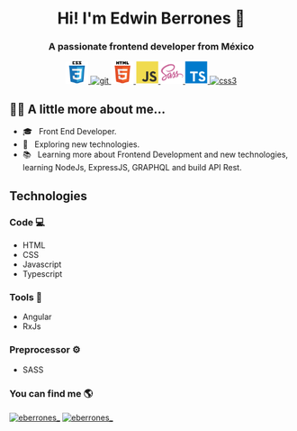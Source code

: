 <h1 align="center">Hi! I'm Edwin Berrones 👋</h1>
<h3 align="center">A passionate frontend developer from México</h3>
<p align="center"> 
<a href="https://www.w3schools.com/css/" target="_blank"> <img src="https://raw.githubusercontent.com/devicons/devicon/master/icons/css3/css3-original-wordmark.svg" alt="css3" width="40" height="40"/> </a> <a href="https://git-scm.com/" target="_blank"> <img src="https://www.vectorlogo.zone/logos/git-scm/git-scm-icon.svg" alt="git" width="40" height="40"/> </a> <a href="https://www.w3.org/html/" target="_blank"> <img src="https://raw.githubusercontent.com/devicons/devicon/master/icons/html5/html5-original-wordmark.svg" alt="html5" width="40" height="40"/> </a> <a href="https://developer.mozilla.org/en-US/docs/Web/JavaScript" target="_blank"> <img src="https://raw.githubusercontent.com/devicons/devicon/master/icons/javascript/javascript-original.svg" alt="javascript" width="40" height="40"/> </a> <a href="https://sass-lang.com" target="_blank"> <img src="https://raw.githubusercontent.com/devicons/devicon/master/icons/sass/sass-original.svg" alt="sass" width="40" height="40"/> </a> <a href="https://www.typescriptlang.org/" target="_blank"> <img src="https://raw.githubusercontent.com/devicons/devicon/master/icons/typescript/typescript-original.svg" alt="typescript" width="40" height="40"/> </a> <a href="https://www.w3schools.com/css/" target="_blank"> <img src="https://cdn.jsdelivr.net/npm/simple-icons@3.0.1/icons/angular.svg" alt="css3" width="40" height="40"/> </a> </p>


<h2> 🧑‍💻 A little more about me... </h2>
<ul>
  <li> 🎓 &nbsp; Front End Developer. </li>
  <li> 🧠 &nbsp; Exploring new technologies. </li>
  <li> 📚 &nbsp; Learning more about Frontend Development and new technologies, learning NodeJs, ExpressJS, GRAPHQL and build API Rest. </li>

</ul>
<h2> Technologies </h2>

<h3> Code 💻 </h3>
<ul> 
  <li> HTML </li>
  <li> CSS </li>
  <li> Javascript </li>
  <li> Typescript </li>

</ul>

<h3> Tools 🔧 </h3>
<ul> 
<li> Angular </li>
<li> RxJs </li>

</ul>

<h3> Preprocessor ⚙️ </h3>
<ul> 
<li> SASS </li>

</ul>
     
<h3 align="left">You can find me 🌎 </h3>
<p align="left">
<a href="https://github.com/Berrones-Edwin" target="blank"><img align="center" src="https://cdn.jsdelivr.net/npm/simple-icons@3.0.1/icons/github.svg" alt="eberrones_" height="30" width="40" /></a>
<a href="https://twitter.com/eberrones_" target="blank"><img align="center" src="https://cdn.jsdelivr.net/npm/simple-icons@3.0.1/icons/twitter.svg" alt="eberrones_" height="30" width="40" /></a>



